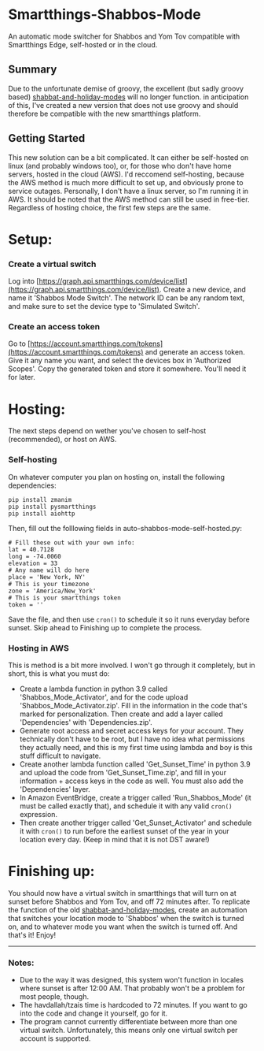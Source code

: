# Smartthings-Shabbos-Mode
An automatic mode switcher for Shabbos and Yom Tov compatible with Smartthings Edge, self-hosted or in the cloud.


## Summary

Due to the unfortunate demise of groovy, the excellent (but sadly groovy based) [shabbat-and-holiday-modes](https://github.com/SmartThingsCommunity/SmartThingsPublic/blob/master/smartapps/shabbatholidaymode/shabbat-and-holiday-modes.src/shabbat-and-holiday-modes.groovy) will no longer function. in anticipation of this, I've created a new version that does not use groovy and should therefore be compatible with the new smartthings platform.

## Getting Started

This new solution can be a bit complicated. It can either be self-hosted on linux (and probably windows too), or, for those who don't have home servers, hosted in the cloud (AWS). I'd reccomend self-hosting, because the AWS method is much more difficult to set up, and obviously prone to service outages. Personally, I don't have a linux server, so I'm running it in AWS. It should be noted that the AWS method can still be used in free-tier. Regardless of hosting choice, the first few steps are the same.

# Setup:

### Create a virtual switch

Log into [https://graph.api.smartthings.com/device/list](https://graph.api.smartthings.com/device/list). Create a new device, and name it 'Shabbos Mode Switch'. The network ID can be any random text, and make sure to set the device type to 'Simulated Switch'.

### Create an access token
Go to [https://account.smartthings.com/tokens](https://account.smartthings.com/tokens) and generate an access token. Give it any name you want, and select the devices box in 'Authorized Scopes'. Copy the generated token and store it somewhere. You'll need it for later.

# Hosting:

The next steps depend on wether you've chosen to self-host (recommended), or host on AWS.

### Self-hosting

On whatever computer you plan on hosting on, install the following dependencies:

```commandline
pip install zmanim
pip install pysmartthings
pip install aiohttp
```

Then, fill out the folllowing fields in auto-shabbos-mode-self-hosted.py:

```text
# Fill these out with your own info:
lat = 40.7128
long = -74.0060
elevation = 33
# Any name will do here
place = 'New York, NY'
# This is your timezone
zone = 'America/New_York'
# This is your smartthings token
token = ''
```

Save the file, and then use `cron()` to schedule it so it runs everyday before sunset. Skip ahead to Finishing up to complete the process.

### Hosting in AWS

This is method is a bit more involved. I won't go through it completely, but in short, this is what you must do:

- Create a lambda function in python 3.9 called 'Shabbos_Mode_Activator', and for the code upload 'Shabbos_Mode_Activator.zip'. Fill in the information in the code that's marked for personalization. Then create and add a layer called 'Dependencies' with 'Dependencies.zip'.
- Generate root access and secret access keys for your account. They technically don't have to be root, but I have no idea what permissions they actually need, and this is my first time using lambda and boy is this stuff difficult to navigate.
- Create another lambda function called 'Get_Sunset_Time' in python 3.9 and upload the code from 'Get_Sunset_Time.zip', and fill in your information + access keys in the code as well. You must also add the 'Dependencies' layer.
- In Amazon EventBridge, create a trigger called 'Run_Shabbos_Mode' (it must be called exactly that), and schedule it with any valid `cron()` expression.
- Then create another trigger called 'Get_Sunset_Activator' and schedule it with `cron()` to run before the earliest sunset of the year in your location every day. (Keep in mind that it is not DST aware!)

# Finishing up:

You should now have a virtual switch in smartthings that will turn on at sunset before Shabbos and Yom Tov, and off 72 minutes after. To replicate the function of the old [shabbat-and-holiday-modes](https://github.com/SmartThingsCommunity/SmartThingsPublic/blob/master/smartapps/shabbatholidaymode/shabbat-and-holiday-modes.src/shabbat-and-holiday-modes.groovy), create an automation that switches your location mode to 'Shabbos' when the switch is turned on, and to whatever mode you want when the switch is turned off. And that's it! Enjoy!

---
### Notes:
- Due to the way it was designed, this system won't function in locales where sunset is after 12:00 AM. That probably won't be a problem for most people, though.
- The havdallah/tzais time is hardcoded to 72 minutes. If you want to go into the code and change it yourself, go for it.
- The program cannot currently differentiate between more than one virtual switch. Unfortunately, this means only one virtual switch per account is supported.
